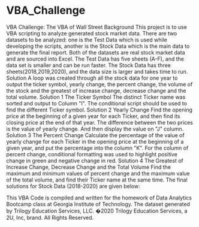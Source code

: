 # VBA_Challenge
VBA Challenge: The VBA of Wall Street
Background
  This project is to use VBA scripting to analyze generated stock market data. There are two datasets to be analyzed: one is the Test Data which is used while developing the scripts, another is the Stock Data which is the main data to generate the final report. Both of the datasets are real stock market data and are sourced into Excel. The Test Data has five sheets (A-F), and the data set is smaller and can be run faster. The Stock Data has three sheets(2018,2019,2020), and the data size is larger and takes time to run.
Solution 
  A loop was created through all the stock data for one year to output the ticker symbol, yearly change, the percent change, the volume of the stock and the greatest of increase change, decrease change and the total volume. 
Solution 1 The Ticker Symbol
  The distinct Ticker name was sorted and output to Column "I". The conditional script should be used to find the different Ticker symbol.
Solution 2 Yearly Change
  Find the opening price at the beginning of a given year for each Ticker, and then find its closing price at the end of that year. The difference between the two prices is the value of yearly change. And then display the value on "J" column. 
Solution 3 The Percent Change
  Calculate the percentage of the value of yearly change for each Ticker in the opening price at the beginning of a given year, and put the percentage into the column "K". For the column of percent change, conditional formatting was used to highlight positive change in green and negative change in red.
Solution 4 The Greatest of Increase Change, Decrease Change and the Total Volume
  Find the maximum and minimum values of percent change and the maximum value of the total volume, and find their Ticker name at the same time.
The final solutions for Stock Data (2018-2020) are given below:







This VBA Code is compiled and written for the homework of Data Analytics Bootcamp class at Georgia Institute of Technology. The dataset generated by Trilogy Education Services, LLC. �2020 Trilogy Education Services, a 2U, Inc, brand. All Rights Reserved.

